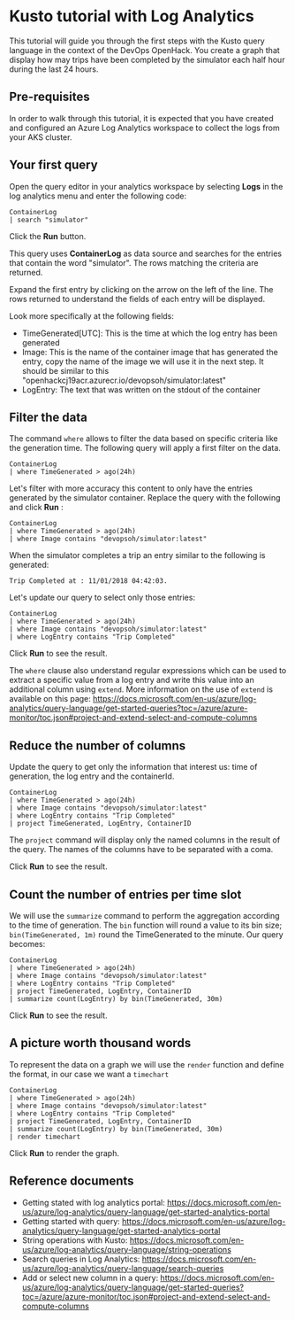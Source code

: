 # Kusto tutorial with Log Analytics

This tutorial will guide you through the first steps with the Kusto query language in the context of the DevOps OpenHack.
You create a graph that display how may trips have been completed by the simulator each half hour during the last 24 hours.

## Pre-requisites

In order to walk through this tutorial, it is expected that you have created and configured an Azure Log Analytics workspace to collect the logs from your AKS cluster.

## Your first query

Open the query editor in your analytics workspace by selecting **Logs** in the log analytics menu and enter the following code:

```kusto
ContainerLog
| search "simulator"
```

Click the **Run** button.

This query uses **ContainerLog** as data source and searches for the entries that contain the word "simulator". The rows matching the criteria are returned.

Expand the first entry by clicking on the arrow on the left of the line. The rows returned to understand the fields of each entry will be displayed.

Look more specifically at the following fields:
- TimeGenerated\[UTC\]: This is the time at which the log entry has been generated
- Image: This is the name of the container image that has generated the entry, copy the name of the image we will use it in the next step. It should be similar to this "openhackcj19acr.azurecr.io/devopsoh/simulator:latest"
- LogEntry: The text that was written on the stdout of the container

## Filter the data

The command `where` allows to filter the data based on specific criteria like the generation time. The following query will apply a first filter on the data.

```kusto
ContainerLog
| where TimeGenerated > ago(24h)
```

Let's filter with more accuracy this content to only have the entries generated by the simulator container.
Replace the query with the following and click **Run** :

```kusto
ContainerLog
| where TimeGenerated > ago(24h)
| where Image contains "devopsoh/simulator:latest"
```

When the simulator completes a trip an entry similar to the following is generated: 
```
Trip Completed at : 11/01/2018 04:42:03.
```

Let's update our query to select only those entries:

```kusto
ContainerLog
| where TimeGenerated > ago(24h)
| where Image contains "devopsoh/simulator:latest"
| where LogEntry contains "Trip Completed"
```

Click **Run** to see the result.

The `where` clause also understand regular expressions which can be used to extract a specific value from a log entry and write this value into an additional column using `extend`. More information on the use of `extend` is available on this page: https://docs.microsoft.com/en-us/azure/log-analytics/query-language/get-started-queries?toc=/azure/azure-monitor/toc.json#project-and-extend-select-and-compute-columns 

## Reduce the number of columns

Update the query to get only the information that interest us: time of generation, the log entry and the containerId.

```kusto
ContainerLog
| where TimeGenerated > ago(24h)
| where Image contains "devopsoh/simulator:latest"
| where LogEntry contains "Trip Completed"
| project TimeGenerated, LogEntry, ContainerID
```

The `project` command will display only the named columns in the result of the query. The names of the columns have to be separated with a coma.

Click **Run** to see the result.

## Count the number of entries per time slot

We will use the `summarize` command to perform the aggregation according to the time of generation.
The `bin` function will round a value to its bin size; `bin(TimeGenerated, 1m)` round the TimeGenerated to the minute.
Our query becomes:

```kusto
ContainerLog
| where TimeGenerated > ago(24h)
| where Image contains "devopsoh/simulator:latest" 
| where LogEntry contains "Trip Completed"
| project TimeGenerated, LogEntry, ContainerID
| summarize count(LogEntry) by bin(TimeGenerated, 30m)
```

Click **Run** to see the result.

## A picture worth thousand words

To represent the data on a graph we will use the `render` function and define the format, in our case we want a `timechart`

```kusto
ContainerLog
| where TimeGenerated > ago(24h)
| where Image contains "devopsoh/simulator:latest"
| where LogEntry contains "Trip Completed"
| project TimeGenerated, LogEntry, ContainerID
| summarize count(LogEntry) by bin(TimeGenerated, 30m)
| render timechart
```

Click **Run** to render the graph.

## Reference documents

- Getting stated with log analytics portal:  https://docs.microsoft.com/en-us/azure/log-analytics/query-language/get-started-analytics-portal
- Getting started with query: https://docs.microsoft.com/en-us/azure/log-analytics/query-language/get-started-analytics-portal
- String operations with Kusto: https://docs.microsoft.com/en-us/azure/log-analytics/query-language/string-operations
- Search queries in Log Analytics: https://docs.microsoft.com/en-us/azure/log-analytics/query-language/search-queries
- Add or select new column in a query: https://docs.microsoft.com/en-us/azure/log-analytics/query-language/get-started-queries?toc=/azure/azure-monitor/toc.json#project-and-extend-select-and-compute-columns
